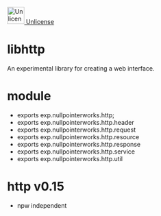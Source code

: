 <a target="_blank" href="https://unlicense.org"><img src="https://unlicense.org/pd-icon.png" alt="Unlicense" width="40"/> Unlicense</a>




# libhttp
An experimental library for creating a web interface. 

# module
* exports exp.nullpointerworks.http;
* exports exp.nullpointerworks.http.header
* exports exp.nullpointerworks.http.request
* exports exp.nullpointerworks.http.resource
* exports exp.nullpointerworks.http.response
* exports exp.nullpointerworks.http.service
* exports exp.nullpointerworks.http.util
	
# http v0.15
* npw independent
